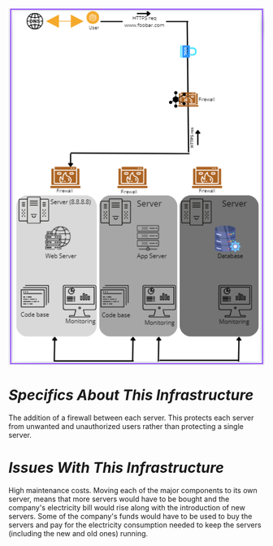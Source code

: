 ![scale_up](3-scale_up.png)
# ***_Specifics About This Infrastructure_***
The addition of a firewall between each server.
This protects each server from unwanted and unauthorized users rather than protecting a single server.
# ***_Issues With This Infrastructure_***
High maintenance costs.
Moving each of the major components to its own server, means that more servers would have to be bought and the company's electricity bill would rise along with the introduction of new servers. Some of the company's funds would have to be used to buy the servers and pay for the electricity consumption needed to keep the servers (including the new and old ones) running.

